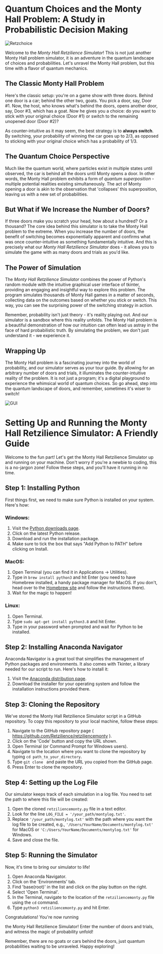 # Quantum Choices and the Monty Hall Problem: A Study in Probabilistic Decision Making

![Retzchoice](https://github.com/Retzilience/retziliencemonty/blob/main/retzchoice.png)

Welcome to the _Monty Hall Retzilience Simulator_! This is not just another Monty Hall problem simulator, it is an adventure in the quantum landscape of choices and probabilities. Let's unravel the Monty Hall problem, but this time with a flavor of quantum mechanics.

## The Classic Monty Hall Problem

Here's the classic setup: you're on a game show with three doors. Behind one door is a car; behind the other two, goats. You pick a door, say, Door #1. Now, the host, who knows what's behind the doors, opens another door, say, Door #3, which has a goat. Now he gives you a choice: do you want to stick with your original choice (Door #1) or switch to the remaining unopened door (Door #2)?

As counter-intuitive as it may seem, the best strategy is to **always switch**. By switching, your probability of winning the car goes up to 2/3, as opposed to sticking with your original choice which has a probability of 1/3.

## The Quantum Choice Perspective

Much like the quantum world, where particles exist in multiple states until observed, the car is behind all the doors until Monty opens a door. In other words, the Monty Hall problem exhibits a form of _quantum superposition_ - multiple potential realities existing simultaneously. The act of Monty opening a door is akin to the observation that 'collapses' this superposition, leaving us with a new set of probabilities.

## But What if We Increase the Number of Doors?

If three doors make you scratch your head, how about a hundred? Or a thousand? The core idea behind this simulator is to take the Monty Hall problem to the extreme. When you increase the number of doors, the benefit of switching becomes exponentially apparent and confirms what was once counter-intuitive as something fundamentally intuitive. And this is precisely what our _Monty Hall Retzilience Simulator_ does - it allows you to simulate the game with as many doors and trials as you'd like.

## The Power of Simulation

The _Monty Hall Retzilience Simulator_ combines the power of Python's random module with the intuitive graphical user interface of tkinter, providing an engaging and insightful way to explore this problem. The program simulates thousands of Monty Hall games in a matter of seconds, collecting data on the outcomes based on whether you stick or switch. This way, you can see the surprising power of the switching strategy in action.

Remember, probability isn't just theory - it's reality playing out. And our simulator is a sandbox where this reality unfolds. The Monty Hall problem is a beautiful demonstration of how our intuition can often lead us astray in the face of hard probabilistic truth. By simulating the problem, we don't just understand it - we experience it.

## Wrapping Up

The Monty Hall problem is a fascinating journey into the world of probability, and our simulator serves as your tour guide. By allowing for an arbitrary number of doors and trials, it illuminates the counter-intuitive reality of the problem. It is not just a program; it's a digital playground to experience the whimsical world of quantum choices. So go ahead, step into the quantum landscape of doors, and remember, sometimes it's wiser to switch!

![GUI](https://github.com/Retzilience/retziliencemonty/blob/main/GUI.png)

# Setting Up and Running the Monty Hall Retzilience Simulator: A Friendly Guide

Welcome to the fun part! Let's get the Monty Hall Retzilience Simulator up and running on your machine. Don't worry if you're a newbie to coding, this is a no-jargon zone! Follow these steps, and you'll have it running in no time.

## Step 1: Installing Python

First things first, we need to make sure Python is installed on your system. Here's how:

### Windows:

1. Visit the [Python downloads page](https://www.python.org/downloads/windows/).
2. Click on the latest Python release.
3. Download and run the installation package.
4. Make sure to tick the box that says "Add Python to PATH" before clicking on Install.

### MacOS:

1. Open Terminal (you can find it in Applications -> Utilities).
2. Type in `brew install python3` and hit Enter (you need to have Homebrew installed, a handy package manager for MacOS. If you don't, head over to the [Homebrew site](https://brew.sh/) and follow the instructions there).
3. Wait for the magic to happen!

### Linux:

1. Open Terminal.
2. Type `sudo apt-get install python3.8` and hit Enter.
3. Type in your password when prompted and wait for Python to be installed.

## Step 2: Installing Anaconda Navigator

Anaconda Navigator is a great tool that simplifies the management of Python packages and environments. It also comes with Tkinter, a library needed for our script to run. Here's how to install it:

1. Visit the [Anaconda distribution page](https://www.anaconda.com/distribution/).
2. Download the installer for your operating system and follow the installation instructions provided there.

## Step 3: Cloning the Repository

We've stored the Monty Hall Retzilience Simulator script in a GitHub repository. To copy this repository to your local machine, follow these steps:

1. Navigate to the GitHub repository page ( https://github.com/Retzilience/retziliencemonty ).
2. Click on the 'Code' button and copy the URL shown.
3. Open Terminal (or Command Prompt for Windows users).
4. Navigate to the location where you want to clone the repository by typing `cd path_to_your_directory`. 
5. Type `git clone ` and paste the URL you copied from the GitHub page.
6. Press Enter to clone the repository.

## Step 4: Setting up the Log File

Our simulator keeps track of each simulation in a log file. You need to set the path to where this file will be created:

1. Open the cloned `retziliencemonty.py` file in a text editor.
2. Look for the line `LOG_FILE = '/your_path/montylog.txt'`.
3. Replace `'/your_path/montylog.txt'` with the path where you want the log file to be created, e.g., `'/Users/YourName/Documents/montylog.txt'` for MacOS or `'C:/Users/YourName/Documents/montylog.txt'` for Windows.
4. Save and close the file.

## Step 5: Running the Simulator

Now, it's time to bring our simulator to life!

1. Open Anaconda Navigator.
2. Click on the 'Environments' tab.
3. Find 'base(root)' in the list and click on the play button on the right.
4. Select 'Open Terminal'.
5. In the Terminal, navigate to the location of the `retziliencemonty.py` file using the `cd` command.
6. Type `python3 retziliencemonty.py` and hit Enter.

Congratulations! You're now running

 the Monty Hall Retzilience Simulator! Enter the number of doors and trials, and witness the magic of probability unfold!

Remember, there are no goats or cars behind the doors, just quantum probabilities waiting to be unraveled. Happy exploring!
